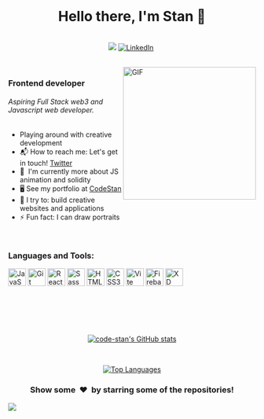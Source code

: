 <br><br><br><br><br><br>
<p>
  <h1 align="center"><b>Hello there, I'm Stan 👋</b></h1>
</p>

<p align="center">
<br>
 <a href="https://www.twitter.com/codestanley" target="_blank" rel="noreferrer"><img
src="https://img.shields.io/twitter/follow/codestanley?logo=twitter&style=for-the-badge&color=0891b2&labelColor=171717"
/></a>
<a href="https://www.linkedin.com/in/codestan/"><img src="https://img.shields.io/badge/linkedin-%230077B5.svg?&style=for-the-badge&logo=linkedin&logoColor=white" alt="LinkedIn" /></a>&nbsp;
</p>

<br>

<img align="right" height="270px" alt="GIF" src="https://i.pinimg.com/originals/e4/26/70/e426702edf874b181aced1e2fa5c6cde.gif" />



### Frontend developer
###### Aspiring Full Stack web3 and Javascript web developer.
-   Playing around with creative development
- 📬 How to reach me: Let's get in touch! [Twitter](https://twitter.com/CodeStanley)
- 🧠  I'm currently more about JS animation and solidity
- 🖥️  See my portfolio at [CodeStan](http://codestan.netlify.app)
- 🧗 I try to: build creative websites and applications
- ⚡ Fun fact: I can draw portraits
<br>

### Languages and Tools: 



<p align="left">
<a href="https://developer.mozilla.org/en-US/docs/Web/JavaScript" target="_blank" rel="noreferrer"><img src="https://raw.githubusercontent.com/danielcranney/readme-generator/main/public/icons/skills/javascript-colored.svg" width="36" height="36" alt="JavaScript" /></a>
<a href="https://git-scm.com/" target="_blank" rel="noreferrer"><img src="https://raw.githubusercontent.com/danielcranney/readme-generator/main/public/icons/skills/git-colored.svg" width="36" height="36" alt="Git" /></a>
<a href="https://reactjs.org/" target="_blank" rel="noreferrer"><img src="https://raw.githubusercontent.com/danielcranney/readme-generator/main/public/icons/skills/react-colored.svg" width="36" height="36" alt="React" /></a>
<a href="https://sass-lang.com/" target="_blank" rel="noreferrer"><img src="https://raw.githubusercontent.com/danielcranney/readme-generator/main/public/icons/skills/sass-colored.svg" width="36" height="36" alt="Sass" /></a>
<a href="https://developer.mozilla.org/en-US/docs/Glossary/HTML5" target="_blank" rel="noreferrer"><img src="https://raw.githubusercontent.com/danielcranney/readme-generator/main/public/icons/skills/html5-colored.svg" width="36" height="36" alt="HTML5" /></a>
<a href="https://www.w3.org/TR/CSS/#css" target="_blank" rel="noreferrer"><img src="https://raw.githubusercontent.com/danielcranney/readme-generator/main/public/icons/skills/css3-colored.svg" width="36" height="36" alt="CSS3" /></a>
<a href="https://vitejs.dev/" target="_blank" rel="noreferrer"><img src="https://raw.githubusercontent.com/danielcranney/readme-generator/main/public/icons/skills/vite-colored.svg" width="36" height="36" alt="Vite" /></a>
<a href="https://firebase.google.com/" target="_blank" rel="noreferrer"><img src="https://raw.githubusercontent.com/danielcranney/readme-generator/main/public/icons/skills/firebase-colored.svg" width="36" height="36" alt="Firebase" /></a>
<a href="https://www.adobe.com/uk/products/xd.html" target="_blank" rel="noreferrer"><img src="https://raw.githubusercontent.com/danielcranney/readme-generator/main/public/icons/skills/xd-colored-dark.svg" width="36" height="36" alt="XD" /></a>
</p>



<br>
<br>
<br>
<br>

  
<p align='center'>
  <a href="http://www.github.com/code-stan"><img src="https://github-readme-stats.vercel.app/api?username=code-stan&show_icons=true&hide=&count_private=true&title_color=a855f7&text_color=f97316&icon_color=6366f1&bg_color=000000&hide_border=true&show_icons=true" alt="code-stan's GitHub stats" /></a>
</p>

<br>

<p align='center'>
<a href="https://github.com/code-stan" align="left"><img src="https://github-readme-stats.vercel.app/api/top-langs/?username=code-stan&langs_count=10&title_color=a855f7&text_color=f97316&icon_color=6366f1&bg_color=000000&hide_border=true&locale=en&custom_title=Top%20%Languages" alt="Top Languages" /></a>
</p>



<div align="center">
<h3 align="center">Show some &nbsp;❤️&nbsp; by starring some of the repositories!</h3>
</div><img src="https://github.com/punitkmryh/punitkmryh/blob/master/wave.svg" />
